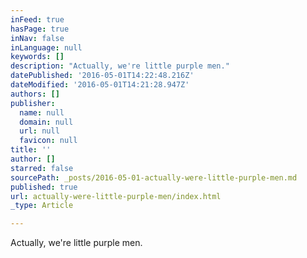 ```yaml
---
inFeed: true
hasPage: true
inNav: false
inLanguage: null
keywords: []
description: "Actually, we're little purple men."
datePublished: '2016-05-01T14:22:48.216Z'
dateModified: '2016-05-01T14:21:28.947Z'
authors: []
publisher:
  name: null
  domain: null
  url: null
  favicon: null
title: ''
author: []
starred: false
sourcePath: _posts/2016-05-01-actually-were-little-purple-men.md
published: true
url: actually-were-little-purple-men/index.html
_type: Article

---
```

Actually, we're little purple men.